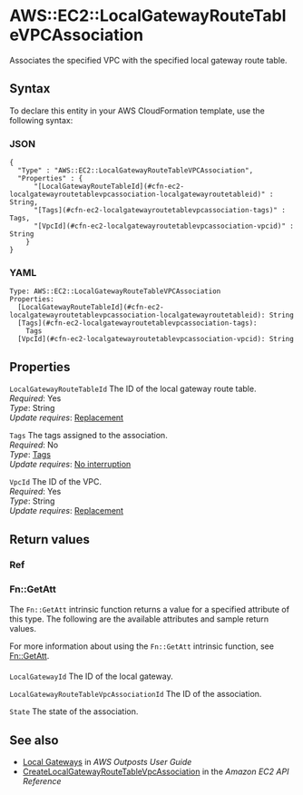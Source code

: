 # AWS::EC2::LocalGatewayRouteTableVPCAssociation<a name="aws-resource-ec2-localgatewayroutetablevpcassociation"></a>

Associates the specified VPC with the specified local gateway route table\.

## Syntax<a name="aws-resource-ec2-localgatewayroutetablevpcassociation-syntax"></a>

To declare this entity in your AWS CloudFormation template, use the following syntax:

### JSON<a name="aws-resource-ec2-localgatewayroutetablevpcassociation-syntax.json"></a>

```
{
  "Type" : "AWS::EC2::LocalGatewayRouteTableVPCAssociation",
  "Properties" : {
      "[LocalGatewayRouteTableId](#cfn-ec2-localgatewayroutetablevpcassociation-localgatewayroutetableid)" : String,
      "[Tags](#cfn-ec2-localgatewayroutetablevpcassociation-tags)" : Tags,
      "[VpcId](#cfn-ec2-localgatewayroutetablevpcassociation-vpcid)" : String
    }
}
```

### YAML<a name="aws-resource-ec2-localgatewayroutetablevpcassociation-syntax.yaml"></a>

```
Type: AWS::EC2::LocalGatewayRouteTableVPCAssociation
Properties: 
  [LocalGatewayRouteTableId](#cfn-ec2-localgatewayroutetablevpcassociation-localgatewayroutetableid): String
  [Tags](#cfn-ec2-localgatewayroutetablevpcassociation-tags): 
    Tags
  [VpcId](#cfn-ec2-localgatewayroutetablevpcassociation-vpcid): String
```

## Properties<a name="aws-resource-ec2-localgatewayroutetablevpcassociation-properties"></a>

`LocalGatewayRouteTableId`  <a name="cfn-ec2-localgatewayroutetablevpcassociation-localgatewayroutetableid"></a>
The ID of the local gateway route table\.  
*Required*: Yes  
*Type*: String  
*Update requires*: [Replacement](https://docs.aws.amazon.com/AWSCloudFormation/latest/UserGuide/using-cfn-updating-stacks-update-behaviors.html#update-replacement)

`Tags`  <a name="cfn-ec2-localgatewayroutetablevpcassociation-tags"></a>
The tags assigned to the association\.  
*Required*: No  
*Type*: [Tags](aws-properties-ec2-localgatewayroutetablevpcassociation-tags.md)  
*Update requires*: [No interruption](https://docs.aws.amazon.com/AWSCloudFormation/latest/UserGuide/using-cfn-updating-stacks-update-behaviors.html#update-no-interrupt)

`VpcId`  <a name="cfn-ec2-localgatewayroutetablevpcassociation-vpcid"></a>
The ID of the VPC\.  
*Required*: Yes  
*Type*: String  
*Update requires*: [Replacement](https://docs.aws.amazon.com/AWSCloudFormation/latest/UserGuide/using-cfn-updating-stacks-update-behaviors.html#update-replacement)

## Return values<a name="aws-resource-ec2-localgatewayroutetablevpcassociation-return-values"></a>

### Ref<a name="aws-resource-ec2-localgatewayroutetablevpcassociation-return-values-ref"></a>

### Fn::GetAtt<a name="aws-resource-ec2-localgatewayroutetablevpcassociation-return-values-fn--getatt"></a>

The `Fn::GetAtt` intrinsic function returns a value for a specified attribute of this type\. The following are the available attributes and sample return values\.

For more information about using the `Fn::GetAtt` intrinsic function, see [Fn::GetAtt](https://docs.aws.amazon.com/AWSCloudFormation/latest/UserGuide/intrinsic-function-reference-getatt.html)\.

#### <a name="aws-resource-ec2-localgatewayroutetablevpcassociation-return-values-fn--getatt-fn--getatt"></a>

`LocalGatewayId`  <a name="LocalGatewayId-fn::getatt"></a>
The ID of the local gateway\.

`LocalGatewayRouteTableVpcAssociationId`  <a name="LocalGatewayRouteTableVpcAssociationId-fn::getatt"></a>
The ID of the association\.

`State`  <a name="State-fn::getatt"></a>
The state of the association\.

## See also<a name="aws-resource-ec2-localgatewayroutetablevpcassociation--seealso"></a>
+ [Local Gateways](https://docs.aws.amazon.com/outposts/latest/userguide/outposts-local-gateways.html) in *AWS Outposts User Guide*
+ [CreateLocalGatewayRouteTableVpcAssociation](https://docs.aws.amazon.com/AWSEC2/latest/APIReference/API_CreateLocalGatewayRouteTableVpcAssociation.html) in the *Amazon EC2 API Reference*

